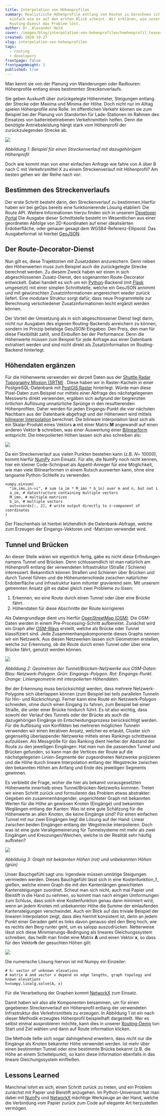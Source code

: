 ```yaml
---
title: Interpolation von Höhenprofilen
summary: Realistische Höhenprofile entlang von Routen zu berechnen ist nicht so
  einfach wie es auf den ersten Blick scheint. Wir erklären, wie unser
  Routing-Dienst das Problem löst.
author: Dr. Alexander Held
cover: /images/blog/interpolation-von-hohenprofilen/hoehenprofil_teaser_startseite.png
created: 2020-10-27
slug: interpolation-von-hohenprofilen
tags:
  - routing
  - developers
frontpage: false
frontpageWeight: 3
published: true
---
```

Man kennt sie von der Planung von Wanderungen oder Radtouren: Höhenprofile entlang eines bestimmten Streckenverlaufs.

Sie geben Auskunft über zurückgelegte Höhenmeter, Steigungen entlang der Strecke oder Maxima und Minima der Höhe. Doch nicht nur im Alltag spielen Höhenprofile eine Rolle. Im öffentlichen Verkehr können sie zum Beispiel bei der Planung von Standorten für Lade-Stationen im Rahmen des Einsatzes von batteriebetriebenen Verkehrsmitteln helfen. Denn die benötigte Antriebsleistung hängt stark vom Höhenprofil der zurückzulegenden Strecke ab.

![](/images/blog/interpolation-von-hohenprofilen/route_profile.png)

_Abbildung 1: Beispiel für einen Streckenverlauf mit dazugehörigem Höhenprofil_

Doch wie kommt man von einer einfachen Anfrage wie fahre von A über B nach C mit Verkehrsmittel X zu einem Streckenverlauf mit Höhenprofil? Am besten gehen wir der Reihe nach vor:

Bestimmen des Streckenverlaufs
------------------------------

Der erste Schritt besteht darin, den Streckenverlauf zu bestimmen.Hierfür haben wir bei geOps bereits eine funktionierende Lösung etabliert: Die Route API. Weitere Informationen hierzu finden sich in unserem [Developer Portal](https://developer.geops.io/) Die Ausgabe dieser Schnittstelle besteht im Wesentlichen aus einer geordneten Abfolge von 2D-Koordinaten auf einer idealisierten Erdoberfläche, oder genauer gesagt dem WGS84-Referenz-Ellipsoid. Das Ausgabeformat ist hierbei [GeoJSON](https://tools.ietf.org/html/rfc7946).

Der Route-Decorator-Dienst
--------------------------

Nun gilt es, diese Trajektorien mit Zusatzdaten anzureichern. Denn neben den Höhenwerten muss zum Beispiel auch die zurückgelegte Strecke berechnet werden. Zu diesem Zweck haben wir einen in sich abgeschlossenen Zusatz-Dienst, den sogenannten Route-Decorator entwickelt. Dabei handelt es sich um ein [Python](https://www.python.org/)\-Backend (mit [Flask](https://flask.palletsprojects.com/) umgesetzt) mit einer simplen Schnittstelle, welche ein GeoJSON annimmt und mit gewünschten Zusatzinformationen angereichert wieder zurück liefert. Eine modulare Struktur sorgt dafür, dass neue Programmteile zur Berechnung verschiedener Zusatzinformationen leicht ergänzt werden können.

Der Vorteil der Umsetzung als in sich abgeschlossener Dienst liegt darin, nicht nur Ausgaben des eigenen Routing-Backends anreichern zu können, sondern im Prinzip beliebige GeoJSON-Eingaben. Den Preis, den man für diese Flexibilität zahlt, sind Einbußen bei der Performance. Denn die Höhenwerte müssen zum Beispiel für jede Anfrage aus einer Datenbank extrahiert werden und sind nicht direkt als Zusatzinformation im Routing-Backend hinterlegt.

Höhendaten ergänzen
-------------------

Für die Höhenwerte verwenden wir derzeit Daten aus der [Shuttle Radar Topography Mission (SRTM)](https://www2.jpl.nasa.gov/srtm/) . Diese haben wir in Raster-Kacheln in einer PostgreSQL-Datenbank mit [PostGIS Raster](https://postgis.net/docs/RT_reference.html) hinterlegt. Würde man diese Pixel-Daten zum Beispiel nur mittels einer Abfrage des nächstgelegenen Messwerts direkt verwenden, ergäben sich aufgrund der begrenzten örtlichen Auflösung unnatürliche Sprünge in den resultierenden Höhenprofilen. Daher werden für jeden Eingangs-Punkt die vier nächsten Nachbarn aus der Datenbank abgefragt und der Höhenwert wird mittels [bilinearer Interpolation](https://de.wikipedia.org/wiki/Bilineare_Filterung) berechnet. Die bilineare Interpolation lässt sich als ein Skalar-Produkt eines Vektors **a** mit einer Matrix **M** angewandt auf einen anderen Vektor **b** schreiben, was einer Auswertung einer [Bilinearform](https://de.wikipedia.org/wiki/Bilinearform) entspricht. Die interpolierten Höhen lassen sich also schreiben als:

_![](/images/blog/interpolation-von-hohenprofilen/formula.png)_

Da ein Streckenverlauf aus vielen Punkten bestehen kann (z.B. _N_\= 10000), kommt hierfür [NumPy](https://numpy.org/) zum Einsatz. Für alle, die NumPy noch nicht kennen, hier ein kleiner Code-Schnipsel als Appetit-Anreger für eine Möglichkeit, wie man viele Bilinearformen in einem Rutsch auswerten kann, ohne eine langsame Python-Schleife zu verwenden:

```numpy
numpy.einsum(
  "im,imn,in->i", # sum (a_im * M_imn * b_in) over m and n, but not i
  a_im, # datastructure containing multiple vectors
  M_imn, # multiple matrices
  b_in, # multiple vectors
  out=coords[:, 2], # write output directly to z-component of coordinates
)
```

Der Flaschenhals ist hierbei letztendlich die Datenbank-Abfrage, welche zum Erzeugen der Eingangs-Vektoren und -Matrizen verwendet wird.

Tunnel und Brücken
------------------

An dieser Stelle wären wir eigentlich fertig, gäbe es nicht diese Erfindungen namens Tunnel und Brücken. Denn schlussendlich ist man natürlich am Höhenprofil entlang der verwendeten Infrastruktur (Straße / Schiene) interessiert. Bekanntlich können Straßen und Schienen über Brücken und durch Tunnel führen und die Höhenunterschiede zwischen natürlicher Erdoberfläche und Infrastruktur kann mitunter gravierend sein. Mit unserem getrennten Ansatz gilt es dabei gleich zwei Probleme zu lösen:

1.  Erkennen, wo eine Route durch einen Tunnel oder über eine Brücke fährt
2.  Höhendaten für diese Abschnitte der Route korrigieren

Als Datengrundlage dient uns hierfür [OpenStreetMap (OSM)](https://www.openstreetmap.de/). Die OSM-Daten werden in einem Pre-Processing-Schritt aufbereitet. Zunächst wird ein Graph aller [OSM-Ways](https://wiki.openstreetmap.org/wiki/DE:Way) erstellt, welche als Brücke oder Tunnel klassifiziert sind. Jede Zusammenhangskomponente dieses Graphs nennen wir ein Netzwerk. Aus diesen Netzwerken lassen sich Geometrien erstellen, welche zur Erkennung, ob die Route durch einen Tunnel oder über eine Brücke fährt, genutzt werden können.

![](/images/blog/interpolation-von-hohenprofilen/network_geometries.png)

_Abbildung 2: Geometrien der Tunnel/Brücken-Netzwerke aus OSM-Daten: Blau: Netzwerk-Polygon. Grün: Eingangs-Polygon. Rot: Eingangs-Punkt. Orange: Liniengeometrie mit interpolierten Höhendaten._

Bei der Erkennung muss berücksichtigt werden, dass mehrere Netzwerk-Polygone sich überlappen können (zum Beispiel bei teils parallelen Tunneln für Hin- und Rückrichtung). Ferner kann eine Route ein Netzwerk-Polygon schneiden, ohne durch einen Eingang zu fahren, zum Beispiel bei einer Straße, die unter einer Brücke hindurch führt. Es ist also wichtig, dass sowohl der Verlauf des Tunnels oder der Brücke als auch die dazugehörigen Eingänge im Entscheidungsprozess berücksichtigt werden. Für die Auflösung von Konflikten bei mehreren möglichen Tunneln verwenden wir einen iterativen Ansatz, welcher es erlaubt, Cluster sich gegenseitig überlappender Netzwerke mittels eines Rankings schrittweise aufzulösen. Als Messgröße für das Ranking dient hierbei der Abstand der Route zu den jeweiligen Eingängen. Hat man nun die passenden Tunnel und Brücken gefunden, so kann man die Vertices der Route auf die nächstgelegenen Linien-Segmente der zugeordneten Netzwerke projizieren und die Höhe durch lineare Interpolation entlang der Wegstrecke zwischen den bekannten Höhen am Anfang und Ende des jeweiligen Segments gewinnen.

Es verbleibt die Frage, woher die hier als bekannt vorausgesetzten Höhenwerte innerhalb eines Tunnel/Brücken-Netzwerks kommen. Treten wir einen Schritt zurück und formulieren das Problem etwas abstrakter: Gegeben ein zusammenhängender, ungerichteter Graph mit bekannten Werten für die Höhe an gewissen Knoten (Eingänge) und bekannten Weglängen entlang der Kanten: Was ist eine gute Schätzung für die Höhenwerte an allen Knoten, die keine Eingänge sind? Für einen einfachen Tunnel mit nur zwei Eingängen liegt die Lösung auf der Hand: Linear zwischen beiden Eingängen entlang der Wegstrecke interpolieren. Doch was ist eine gute Verallgemeinerung für Tunnelsysteme mit mehr als zwei Eingängen und Kreuzungen/Weichen, welche in der Realität sehr häufig auftreten?

![](/images/blog/interpolation-von-hohenprofilen/interpolate.png)

_Abbildung 3: Graph mit bekannten Höhen (rot) und unbekannten Höhen (grün)_

Unser Bauchgefühl sagt uns: Irgendwie müssen unnötige Steigungen vermieden werden. Dieses Bauchgefühl lässt sich in eine Kostenfunktion_f_ gießen, welche einem Graph die mit den Kantenlängen gewichteten Kantensteigungen zuordnet. Scheut man sich nicht, auch mal Papier und Bleistift in die Hand zu nehmen, so kommt man nach einigen Umformungen zum Schluss, dass solch eine Kostenfunktion genau dann minimiert wird, wenn an jedem Knoten mit unbekannter Höhe die Summe der einlaufenden Kantensteigungen verschwindet. Auch ein Blick auf das triviale Beispiel der linearen Interpolation zeigt, dass dies hiermit konsistent ist, denn an jedem Punkt einer Geraden geht es links davon genauso steil den Berg hoch, wie es rechts den Berg runter geht, um es salopp auszudrücken. Netterweise lässt sich diese Minimierungs-Bedingung als lineares Gleichungssystem schreiben, das heißt man findet eine Matrix **A** und einen Vektor **x**, so dass für den Vektor**h** der gesuchten Höhen gilt:

![](/images/blog/interpolation-von-hohenprofilen/formula2.png)

Die numerische Lösung hiervon ist mit Numpy ein Einzeiler:

```numpy
# h: vector of unknown elevations
# matrix A and vector x depend on edge lengths, graph topology and known elevations
h=numpy.linalg.solve(A, x)
```

Für die Verarbeitung der Graphen kommt [NetworkX](https://networkx.org/) zum Einsatz.

Damit haben wir also alle Komponenten beisammen, um für einen gegebenen Streckenverlauf ein Höhenprofil entlang der verwendeten Infrastruktur des Verkehrsmittels zu erzeugen. In Abbildung 1 ist ein nach dieser Methodik erzeugtes Höhenprofil beispielhaft dargestellt. Wer es selbst einmal ausprobieren möchte, kann dies in unserer [Routing-Demo](https://geops.github.io/geops-routing-demo/) tun: Start und Ziel wählen und dann auf Route information klicken.

Die Methode ließe sich sogar dahingehend erweitern, dass nicht nur die Eingänge als Knoten bekannter Höhe verwendet werden. Ist mehr über einen bestimmten Tunnel oder eine bestimmte Brücke bekannt (z.B. die Höhe an einem Scheitelpunkt), so kann diese Information ebenfalls in das lineare Gleichungssystem einfließen.

Lessons Learned
---------------

Manchmal lohnt es sich, einen Schritt zurück zu treten, und ein Problem zunächst mit Papier und Bleistift anzugehen. Im Python-Universum hat man dabei mit [NumPy](https://numpy.org/) und [NetworkX](https://networkx.org/) mächtige Werkzeuge an der Hand, welche die Verbindung vom Papier zurück zum Code auf elegante Art herzustellen vermögen.